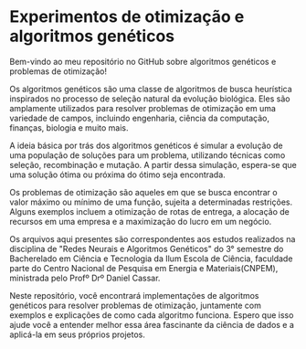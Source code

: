 # Experimentos de otimização e algoritmos genéticos

Bem-vindo ao meu repositório no GitHub sobre algoritmos genéticos e problemas de otimização!

Os algoritmos genéticos são uma classe de algoritmos de busca heurística inspirados no processo de seleção natural da evolução biológica. Eles são amplamente utilizados para resolver problemas de otimização em uma variedade de campos, incluindo engenharia, ciência da computação, finanças, biologia e muito mais.

A ideia básica por trás dos algoritmos genéticos é simular a evolução de uma população de soluções para um problema, utilizando técnicas como seleção, recombinação e mutação. A partir dessa simulação, espera-se que uma solução ótima ou próxima do ótimo seja encontrada.

Os problemas de otimização são aqueles em que se busca encontrar o valor máximo ou mínimo de uma função, sujeita a determinadas restrições. Alguns exemplos incluem a otimização de rotas de entrega, a alocação de recursos em uma empresa e a maximização do lucro em um negócio.

Os arquivos aqui presentes são correspondentes aos estudos realizados na disciplina de "Redes Neurais e Algoritmos Genéticos" do 3° semestre do Bacherelado em Ciência e Tecnologia da Ilum Escola de Ciência, faculdade parte do Centro Nacional de Pesquisa em Energia e Materiais(CNPEM), ministrada pelo Profº Drº Daniel Cassar.

Neste repositório, você encontrará implementações de algoritmos genéticos para resolver problemas de otimização, juntamente com exemplos e explicações de como cada algoritmo funciona. Espero que isso ajude você a entender melhor essa área fascinante da ciência de dados e a aplicá-la em seus próprios projetos.

